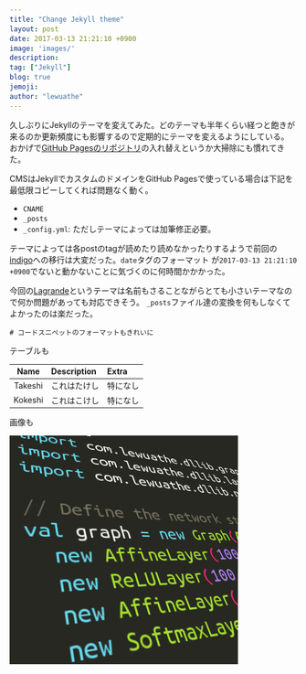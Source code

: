 ```yaml
---
title: "Change Jekyll theme"
layout: post
date: 2017-03-13 21:21:10 +0900
image: 'images/'
description:
tag: ["Jekyll"]
blog: true
jemoji:
author: "lewuathe"
---
```


久しぶりにJekyllのテーマを変えてみた。どのテーマも半年くらい経つと飽きが来るのか更新頻度にも影響するので定期的にテーマを変えるようにしている。
おかげで[GitHub Pagesのリポジトリ](https://github.com/Lewuathe/lewuathe.github.io)の入れ替えというか大掃除にも慣れてきた。

CMSはJekyllでカスタムのドメインをGitHub Pagesで使っている場合は下記を最低限コピーしてくれば問題なく動く。

* `CNAME`
* `_posts`
* `_config.yml`: ただしテーマによっては加筆修正必要。

テーマによっては各postのtagが読めたり読めなかったりするようで前回の[indigo](https://github.com/sergiokopplin/indigo)への移行は大変だった。`date`タグのフォーマット
が`2017-03-13 21:21:10 +0900`でないと動かないことに気づくのに何時間かかかった。

今回の[Lagrande](https://github.com/LeNPaul/Lagrange)というテーマは名前もさることながらとても小さいテーマなので何か問題があっても対応できそう。
`_posts`ファイル達の変換を何もしなくてよかったのは楽だった。

```
# コードスニペットのフォーマットもきれいに
```

テーブルも

|Name|Description|Extra|
|:-----:|:-----|:-----|
|Takeshi|これはたけし|特になし|
|Kokeshi|これはこけし|特になし|

画像も

![Code](/images/posts/2017-03-13-use-lagrande-theme/code.png)
